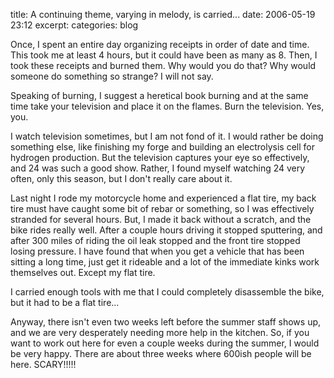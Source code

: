 title: A continuing theme, varying in melody, is carried...
date: 2006-05-19 23:12
excerpt: 
categories: blog

Once, I spent an entire day organizing receipts in order of date and time. This took me at least 4 hours, but it could have been as many as 8\. Then, I took these receipts and burned them. Why would you do that? Why would someone do something so strange? I will not say.

Speaking of burning, I suggest a heretical book burning and at the same time take your television and place it on the flames. Burn the television. Yes, you.

I watch television sometimes, but I am not fond of it. I would rather be doing something else, like finishing my forge and building an electrolysis cell for hydrogen production. But the television captures your eye so effectively, and 24 was such a good show. Rather, I found myself watching 24 very often, only this season, but I don't really care about it.

Last night I rode my motorcycle home and experienced a flat tire, my back tire must have caught some bit of rebar or something, so I was effectively stranded for several hours. But, I made it back without a scratch, and the bike rides really well. After a couple hours driving it stopped sputtering, and after 300 miles of riding the oil leak stopped and the front tire stopped losing pressure. I have found that when you get a vehicle that has been sitting a long time, just get it rideable and a lot of the immediate kinks work themselves out. Except my flat tire.

I carried enough tools with me that I could completely disassemble the bike, but it had to be a flat tire...

Anyway, there isn't even two weeks left before the summer staff shows up, and we are very desperately needing more help in the kitchen. So, if you want to work out here for even a couple weeks during the summer, I would be very happy. There are about three weeks where 600ish people will be here. SCARY!!!!!